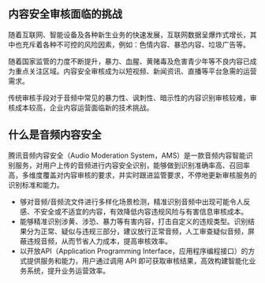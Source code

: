 ## 内容安全审核面临的挑战
随着互联网、智能设备及各种新生业务的快速发展，互联网数据呈爆炸式增长，其中也充斥着各种不可控的风险因素，例如：色情内容、暴恐内容、垃圾广告等。

随着国家监管的力度不断提升，暴力、血腥、黄赌毒及危害青少年等不良内容已成为重点关注区域。内容安全审核成为以短视频、新闻资讯、直播等平台急需的运营需求。

传统审核手段对于音频中常见的暴力性、讽刺性、暗示性的内容识别审核较难，审核成本较高，企业内容运营面临新的技术挑战。

## 什么是音频内容安全
腾讯音频内容安全（Audio Moderation System，AMS）是一款音频内容智能识别服务，对用户上传的音频进行内容安全识别，能够做到识别准确率高、召回率高，多维度覆盖对内容审核的要求，并实时跟进监管要求，不停地更新审核服务的识别标准和能力。
- 够对音频/音频流文件进行多样化场景检测，精准识别音频中出现可能令人反感、不安全或不适宜的内容，有效降低内容违规风险与有害信息审核成本。
- 能够精准识别涉黄、涉恐、暴力等有害内容，打击自定义的违规类型。识别结果分为正常、疑似与违规三部分，建议放行正常音频，人工审查疑似音频，屏蔽违规音频，从而节省人力成本，提高审核效率。
- 以开放API（Application Programming Interface，应用程序编程接口）的方式提供服务和能力，用户通过调用 API 即可获取审核结果，高效构建智能化业务系统，提升业务运营效率。


